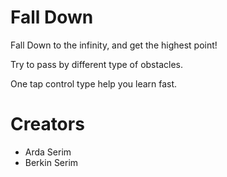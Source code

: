 # Fall Down
Fall Down to the infinity, and get the highest point!

Try to pass by different type of obstacles.

One tap control type help you learn fast.
# Creators
- Arda Serim
- Berkin Serim
